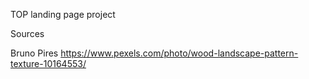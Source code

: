 TOP landing page project


Sources

Bruno Pires https://www.pexels.com/photo/wood-landscape-pattern-texture-10164553/